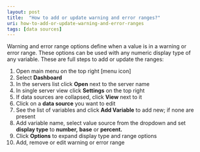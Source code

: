 ```yaml
---
layout: post
title:  "How to add or update warning and error ranges?"
uri: how-to-add-or-update-warning-and-error-ranges
tags: [data sources]
---
```

Warning and error range options define when a value is in a warning or error range. These options can be used with any numeric display type of any variable. These are full steps to add or update the ranges:

<!--more-->

1.  Open main menu on the top right \[menu icon\]
2.  Select **Dashboard**
3.  In the servers list click **Open** next to the server name
4.  In single server view click **Settings** on the top right
5.  If data sources are collapsed, click **View** next to it
6.  Click on a **data source** you want to edit
7.  See the list of variables and click **Add Variable** to add new; if none are present
8.  Add variable name, select value source from the dropdown and set **display type** to **number,** **base** or **percent.**
9.  Click **Options** to expand display type and range options
10.  Add, remove or edit warning or error range